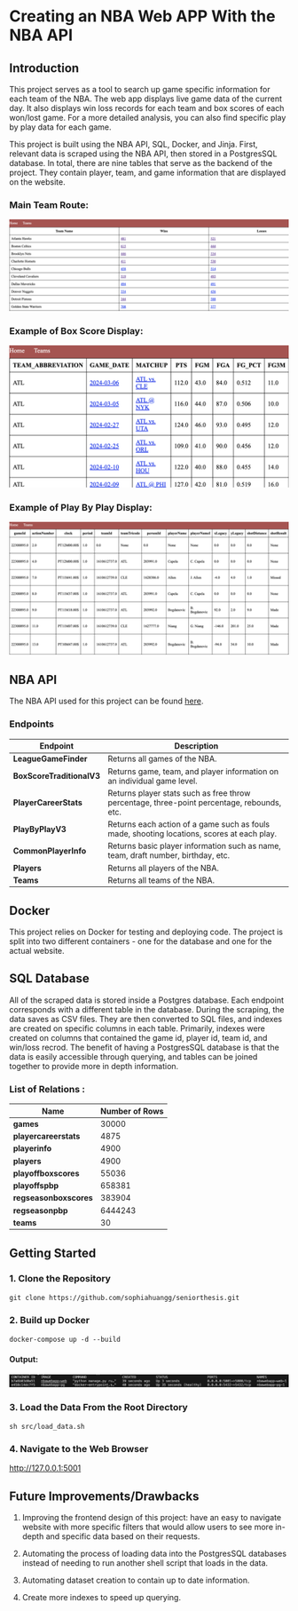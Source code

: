 # Creating an NBA Web APP With the NBA API

## Introduction

This project serves as a tool to search up game specific information for each team of the NBA. The web app displays live game data of the current day. It also displays win loss records for each team and box scores of each won/lost game. For a more detailed analysis, you can also find specific play by play data for each game.

This project is built using the NBA API, SQL, Docker, and Jinja. First, relevant data is scraped using the NBA API, then stored in a PostgresSQL database. In total, there are nine tables that serve as the backend of the project. They contain player, team, and game information that are displayed on the website.

### Main Team Route:
 ![teams](img/teamsimg.png)


### Example of Box Score Display:
 ![boxscore](img/boxscoresimg.png)

### Example of Play By Play Display:
 ![pbp](img/pbpimg.png)


## NBA API

The NBA API used for this project can be found <a href = "https://github.com/swar/nba_api">here</a>. 

### Endpoints

| Endpoint | Description |
| ----------- | ----------- |
| **LeagueGameFinder**            | Returns all games of the NBA. |
| **BoxScoreTraditionalV3**       | Returns game, team, and player information on an individual game level. |
| **PlayerCareerStats**           | Returns player stats such as free throw percentage, three-point percentage, rebounds, etc. |
| **PlayByPlayV3**                | Returns each action of a game such as fouls made, shooting locations, scores at each play. |
| **CommonPlayerInfo**            | Returns basic player information such as name, team, draft number, birthday, etc. |
| **Players**                     | Returns all players of the NBA. |
| **Teams**                       | Returns all teams of the NBA. |

## Docker

This project relies on Docker for testing and deploying code. The project is split into two different containers - one for the database and one for the actual website. 

## SQL Database

All of the scraped data is stored inside a Postgres database. Each endpoint corresponds with a different table in the database. During the scraping, the data saves as CSV files. They are then converted to SQL files, and indexes are created on specific columns in each table. Primarily, indexes were created on columns that contained the game id, player id, team id, and win/loss recrod. The benefit of having a PostgresSQL database is that the data is easily accessible through querying, and tables can be joined together to provide more in depth information.

### List of Relations :

| Name | Number of Rows |
| ----------- | ----------- |
| **games**            | 30000 |
| **playercareerstats**       | 4875 |
| **playerinfo**           | 4900 |
| **players**                | 4900 |
| **playoffboxscores**            | 55036 |
| **playoffspbp**                     | 658381|
| **regseasonboxscores**                       | 383904 |
| **regseasonpbp**                     | 6444243 |
| **teams**                     | 30 |


## Getting Started

### 1. Clone the Repository

```
git clone https://github.com/sophiahuangg/seniorthesis.git
```

### 2. Build up Docker

```
docker-compose up -d --build
```

#### Output:

 ![docker ps output](img/dockerps.png)

### 3. Load the Data From the Root Directory

```
sh src/load_data.sh
```

### 4. Navigate to the Web Browser

<a href = "http://127.0.0.1:5001"> http://127.0.0.1:5001 </a>

## Future Improvements/Drawbacks

1. Improving the frontend design of this project: have an easy to navigate website with more specific filters that would allow users to see more in-depth and specific data based on their requests.

2. Automating the process of loading data into the PostgresSQL databases instead of needing to run another shell script that loads in the data. 

3. Automating dataset creation to contain up to date information.

4. Create more indexes to speed up querying.